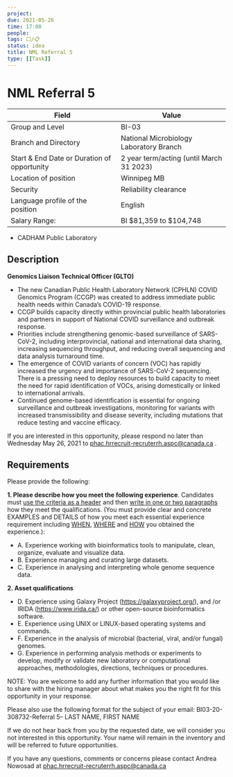 ```yaml
---
project:
due: 2021-05-26
time: 17:00
people:
tags: ⬜/📋 
status: idea
title: NML Referral 5
type: [[Task]]
---
```


# NML Referral 5

| Field                                       | Value                                    |
| ------------------------------------------- | ---------------------------------------- |
| Group and Level                             | BI-03                                    |
| Branch and Directory                        | National Microbiology Laboratory Branch  |
| Start & End Date or Duration of opportunity | 2 year term/acting (until March 31 2023) |
| Location of position                        | Winnipeg MB                              |
| Security                                    | Reliability clearance                    |
| Language profile of the position            | English                                  |
| Salary Range:                               | BI $81,359 to $104,748                   | 


- CADHAM Public Laboratory 

## Description

**Genomics Liaison Technical Officer (GLTO)**

- The new Canadian Public Health Laboratory Network (CPHLN) COVID Genomics Program (CCGP) was created to address immediate public health needs within Canada’s COVID-19 response.
- CCGP builds capacity directly within provincial public health laboratories and partners in support of National COVID surveillance and outbreak response.
- Priorities include strengthening genomic-based surveillance of SARS-CoV-2, including interprovincial, national and international data sharing, increasing sequencing throughput, and reducing overall sequencing and data analysis turnaround time.
- The emergence of COVID variants of concern (VOC) has rapidly increased the urgency and importance of SARS-CoV-2 sequencing. There is a pressing need to deploy resources to build capacity to meet the need for rapid identification of VOCs, arising domestically or linked to international arrivals.
- Continued genome-based identification is essential for ongoing surveillance and outbreak investigations, monitoring for variants with increased transmissibility and disease severity, including mutations that reduce testing and vaccine efficacy.
 

If you are interested in this opportunity, please respond no later than Wednesday May 26, 2021 to phac.hrrecruit-recruterrh.aspc@canada.ca . 

## Requirements

Please provide the following:

**1. Please describe how you meet the following experience**. Candidates must <u>use the criteria as a header</u> and then <u>write in one or two paragraphs</u> how they meet the qualifications. (You must provide clear and concrete EXAMPLES and DETAILS of how you meet each essential experience requirement including <u>WHEN</u>, <u>WHERE</u> and <u>HOW</u> you obtained the experience.):

- A. Experience working with bioinformatics tools to manipulate, clean, organize, evaluate and visualize data.
- B. Experience managing and curating large datasets.
- C. Experience in analysing and interpreting whole genome sequence data.

**2. Asset qualifications**

- D. Experience using Galaxy Project (https://galaxyproject.org/), and /or IRIDA (https://www.irida.ca/) or other open-source bioinformatics software.
- E. Experience using UNIX or LINUX-based operating systems and commands.
- F. Experience in the analysis of microbial (bacterial, viral, and/or fungal) genomes.
- G. Experience in performing analysis methods or experiments to develop, modify or validate new laboratory or computational approaches, methodologies, directions, techniques or procedures.

 
NOTE: You are welcome to add any further information that you would like to share with the hiring manager about what makes you the right fit for this opportunity in your response.

 

Please also use the following format for the subject of your email: BI03-20-308732-Referral 5– LAST NAME, FIRST NAME

 

If we do not hear back from you by the requested date, we will consider you not interested in this opportunity.  Your name will remain in the inventory and will be referred to future opportunities.

 

If you have any questions, comments or concerns please contact Andrea Nowosad at phac.hrrecruit-recruterrh.aspc@canada.ca
